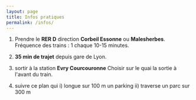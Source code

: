 ```yaml
---
layout: page
title: Infos pratiques
permalink: /infos/
---
```


1) Prendre le **RER D** direction **Corbeil Essonne** ou **Malesherbes**. Fréquence des trains : 1 chaque 10-15 minutes.

2) **35 min de trajet** depuis gare de Lyon.

3) sortir à la station **Evry Courcouronne** Choisir sur le quai la sortie à l'avant du train. 

4) suivre ce plan qui i) longue sur 100 m un parking ii) traverse un parc sur 300 m

